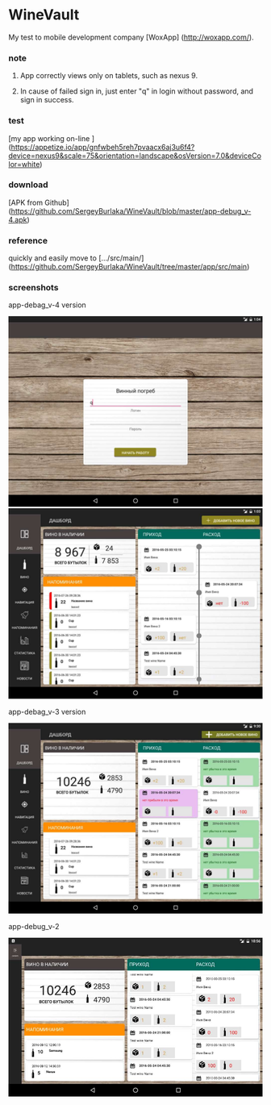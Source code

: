 # WineVault

 My test to mobile development company [WoxApp] (http://woxapp.com/). 

### note

 1) App correctly views only on tablets, such as nexus 9.
 
 2) In cause of failed sign in, just enter "q" in login without password, and sign in success.

### test

[my app working on-line ] (https://appetize.io/app/gnfwbeh5reh7pvaacx6aj3u6f4?device=nexus9&scale=75&orientation=landscape&osVersion=7.0&deviceColor=white) 

### download 

[APK from Github] (https://github.com/SergeyBurlaka/WineVault/blob/master/app-debug_v-4.apk) 

### reference 

quickly and easily move to [.../src/main/] (https://github.com/SergeyBurlaka/WineVault/tree/master/app/src/main)

### screenshots

app-debag_v-4 version

<img src="https://github.com/SergeyBurlaka/WineVault/blob/master/img/Login_v_4.jpg" > 

<img src="https://github.com/SergeyBurlaka/WineVault/blob/master/img/Vault_v_4.jpg">

app-debag_v-3 version

<img src="https://github.com/SergeyBurlaka/WineVault/blob/master/img/2016-10-24%2014-40-04%20Screenshot_2.jpg" >

app-debug_v-2

<img src="https://github.com/SergeyBurlaka/WineVault/blob/master/img/onTablet.jpg" >
